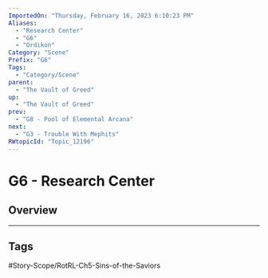 ```yaml
---
ImportedOn: "Thursday, February 16, 2023 6:10:23 PM"
Aliases:
  - "Research Center"
  - "G6"
  - "Ordikon"
Category: "Scene"
Prefix: "G6"
Tags:
  - "Category/Scene"
parent:
  - "The Vault of Greed"
up:
  - "The Vault of Greed"
prev:
  - "G8 - Pool of Elemental Arcana"
next:
  - "G3 - Trouble With Mephits"
RWtopicId: "Topic_12196"
---
```

# G6 - Research Center
## Overview

---
## Tags
#Story-Scope/RotRL-Ch5-Sins-of-the-Saviors

